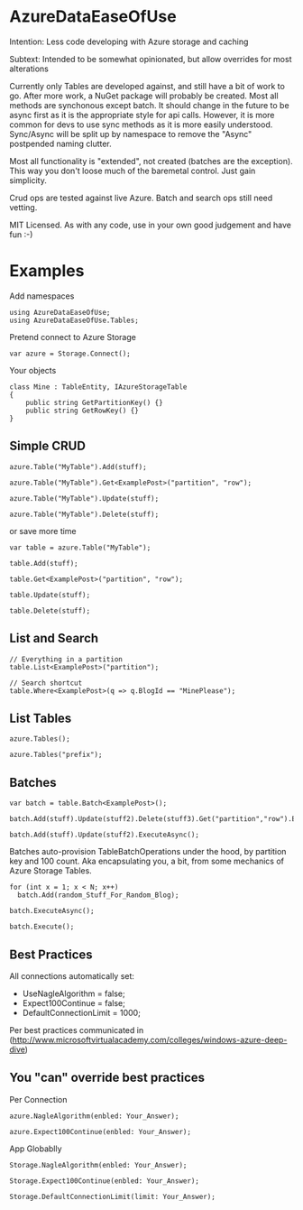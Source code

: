 AzureDataEaseOfUse
==================

Intention: Less code developing with Azure storage and caching

Subtext: Intended to be somewhat opinionated, but allow overrides for most alterations

Currently only Tables are developed against, and still have a bit of work to go.  After more work, a NuGet package will probably be created.  Most all methods are synchonous except batch.  It should change in the future to be async first as it is the appropriate style for api calls.  However, it is more common for devs to use sync methods as it is more easily understood.  Sync/Async will be split up by namespace to remove the "Async" postpended naming clutter.

Most all functionality is "extended", not created (batches are the exception).  This way you don't loose much of the baremetal control.  Just gain simplicity.

Crud ops are tested against live Azure.  Batch and search ops still need vetting.


MIT Licensed.  As with any code, use in your own good judgement and have fun :-)



Examples
==========

Add namespaces
    
    using AzureDataEaseOfUse;
    using AzureDataEaseOfUse.Tables;

Pretend connect to Azure Storage

    var azure = Storage.Connect();

Your objects

    class Mine : TableEntity, IAzureStorageTable
    {
        public string GetPartitionKey() {}
        public string GetRowKey() {}
    }



Simple CRUD
-----------

    azure.Table("MyTable").Add(stuff);
    
    azure.Table("MyTable").Get<ExamplePost>("partition", "row");
    
    azure.Table("MyTable").Update(stuff);
     
    azure.Table("MyTable").Delete(stuff);

or save more time

    var table = azure.Table("MyTable");

    table.Add(stuff);
    
    table.Get<ExamplePost>("partition", "row");
    
    table.Update(stuff);
     
    table.Delete(stuff);


List and Search
---------------

    // Everything in a partition
    table.List<ExamplePost>("partition");

    // Search shortcut
    table.Where<ExamplePost>(q => q.BlogId == "MinePlease");
    
List Tables
-----------

    azure.Tables();
    
    azure.Tables("prefix");


Batches
-------
    
    var batch = table.Batch<ExamplePost>();
    
    batch.Add(stuff).Update(stuff2).Delete(stuff3).Get("partition","row").Execute();
    
    batch.Add(stuff).Update(stuff2).ExecuteAsync();


Batches auto-provision TableBatchOperations under the hood, by partition key and 100 count.  Aka encapsulating you, a bit, from some mechanics of Azure Storage Tables.

    for (int x = 1; x < N; x++)
      batch.Add(random_Stuff_For_Random_Blog);

    batch.ExecuteAsync();
    
    batch.Execute();


Best Practices
--------------


All connections automatically set:

* UseNagleAlgorithm = false;
* Expect100Continue = false;
* DefaultConnectionLimit = 1000;

Per best practices communicated in (http://www.microsoftvirtualacademy.com/colleges/windows-azure-deep-dive) 


You "can" override best practices
-------------------

Per Connection

    azure.NagleAlgorithm(enbled: Your_Answer);
    
    azure.Expect100Continue(enbled: Your_Answer);

App Globablly
    
    Storage.NagleAlgorithm(enbled: Your_Answer);
    
    Storage.Expect100Continue(enbled: Your_Answer);
    
    Storage.DefaultConnectionLimit(limit: Your_Answer);
    







